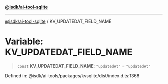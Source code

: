 [**@isdk/ai-tool-sqlite**](../README.md)

***

[@isdk/ai-tool-sqlite](../globals.md) / KV\_UPDATEDAT\_FIELD\_NAME

# Variable: KV\_UPDATEDAT\_FIELD\_NAME

> `const` **KV\_UPDATEDAT\_FIELD\_NAME**: `"updatedAt"` = `"updatedAt"`

Defined in: @isdk/ai-tools/packages/kvsqlite/dist/index.d.ts:1368
